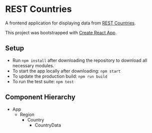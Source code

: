 # REST Countries

A frontend application for displaying data from [REST Countries](restcountries.eu).

This project was bootstrapped with [Create React App](https://github.com/facebook/create-react-app).

## Setup

* Run `npm install` after downloading the repository to download all necessary modules.
* To start the app locally after downloading: `npm start`
* To update the production build: `npm run build`
* To run the test suite: `npm test`

## Component Hierarchy

* App
  * Region
    * Country
      * CountryData

